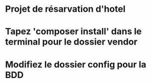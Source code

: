 # Projet de résarvation d'hotel 
# Tapez 'composer install' dans le terminal pour le dossier vendor
# Modifiez le dossier config pour la BDD
